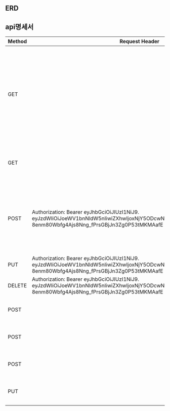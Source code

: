 ## ERD


## api명세서

| Method | Request Header                                                                                                                                                          | URL         | Request                                                              | Response Header                                                                                                                                                         | Response                                                                                                                                                                                                                                                           |
|--------|-------------------------------------------------------------------------------------------------------------------------------------------------------------------------|-------------|----------------------------------------------------------------------|-------------------------------------------------------------------------------------------------------------------------------------------------------------------------|--------------------------------------------------------------------------------------------------------------------------------------------------------------------------------------------------------------------------------------------------------------------|
| GET    |                                                                                                                                                                         | /posts      |                                                                      |                                                                                                                                                                         | {<br>{"username": "tests2",<br>"titles": "titles2",<br>"contents": "contents2",<br>"modifiedAt": "2022-12-28T10:58:33.744179"},<br>{"username": "tests",<br>"titles": "titles", <br>"contents": "contents",<br>"modifiedAt": "2022-12-28T10:58:20.945885"} … <br>} |
| GET    |                                                                                                                                                                         | /posts/{id} |                                                                      |                                                                                                                                                                         | {"username": "tests",<br>"titles": "titles",<br>"contents": "contents",<br>"modifiedAt": "2022-12-28T10:58:20.945885"}                                                                                                                                             |
| POST   | Authorization: Bearer eyJhbGciOiJIUzI1NiJ9.<br>eyJzdWIiOiJoeWV1bnNldW5nIiwiZXhwIjoxNjY5ODcwNDUyLCJpYXQiOjE2Njk4NjY4NTJ9.<br>8enm80Wbfg4Ajs8Nng_fPrsGBjJn3Zg0P53tMKMAafE | /posts      | {"username":"tests",<br>"titles":"titles",<br>"contents":"contents"} |                                                                                                                                                                         | {"createdAt": "2022-12-28T11:04:05.6769599",<br>"modifiedAt": "2022-12-28T11:04:05.6769599",<br>"id": 1,<br>"username": "tests",<br>"passwords": 123456,<br>"titles": "titles",<br>"contents": "contents"}                                                         |
| PUT    | Authorization: Bearer eyJhbGciOiJIUzI1NiJ9.<br>eyJzdWIiOiJoeWV1bnNldW5nIiwiZXhwIjoxNjY5ODcwNDUyLCJpYXQiOjE2Njk4NjY4NTJ9.<br>8enm80Wbfg4Ajs8Nng_fPrsGBjJn3Zg0P53tMKMAafE | /posts/{id} | {"username":"tests",<br>"titles":"titles",<br>"contents":"contents"} |                                                                                                                                                                         | {"username": "tests1",<br>"titles": "titles",<br>"contents": "contents1"}                                                                                                                                                                                          |
| DELETE | Authorization: Bearer eyJhbGciOiJIUzI1NiJ9.<br>eyJzdWIiOiJoeWV1bnNldW5nIiwiZXhwIjoxNjY5ODcwNDUyLCJpYXQiOjE2Njk4NjY4NTJ9.<br>8enm80Wbfg4Ajs8Nng_fPrsGBjJn3Zg0P53tMKMAafE | /posts/{id} |                                                                      |                                                                                                                                                                         | {"msg": "삭제하였습니다.", "statuscode":"200"}}                                                                                                                                                                                                                           |
| POST   |                                                                                                                                                                         | /signup     | {"username": "ackrite03", "password": "2525456h"}                    |                                                                                                                                                                         | {"msg": "가입에 성공하였습니다", "statuscode":"200"}                                                                                                                                                                                                                         |
| POST   |                                                                                                                                                                         | /login      | {"username": "ackrite03", "password": "2525456h"}                    | Authorization: Bearer eyJhbGciOiJIUzI1NiJ9.<br>eyJzdWIiOiJoeWV1bnNldW5nIiwiZXhwIjoxNjY5ODcwNDUyLCJpYXQiOjE2Njk4NjY4NTJ9.<br>8enm80Wbfg4Ajs8Nng_fPrsGBjJn3Zg0P53tMKMAafE | {"msg": "로그인에 성공하였습니다", "statuscode":"200"}                                                                                                                                                                                                                        |
| POST   |                                                                                                                                                                         | /login      | {"username": "ackrite03", "password": "2525456h"}                    | Authorization: Bearer eyJhbGciOiJIUzI1NiJ9.<br>eyJzdWIiOiJoeWV1bnNldW5nIiwiZXhwIjoxNjY5ODcwNDUyLCJpYXQiOjE2Njk4NjY4NTJ9.<br>8enm80Wbfg4Ajs8Nng_fPrsGBjJn3Zg0P53tMKMAafE | {"msg": "로그인에 성공하였습니다", "statuscode":"200"}                                                                                                                                                                                                                        |
| PUT    |                                                                                                                                                                         | /login      | {"username": "ackrite03", "password": "2525456h"}                    | Authorization: Bearer eyJhbGciOiJIUzI1NiJ9.<br>eyJzdWIiOiJoeWV1bnNldW5nIiwiZXhwIjoxNjY5ODcwNDUyLCJpYXQiOjE2Njk4NjY4NTJ9.<br>8enm80Wbfg4Ajs8Nng_fPrsGBjJn3Zg0P53tMKMAafE | {"msg": "로그인에 성공하였습니다", "statuscode":"200"}                                                                                                                                                                                                                        |

